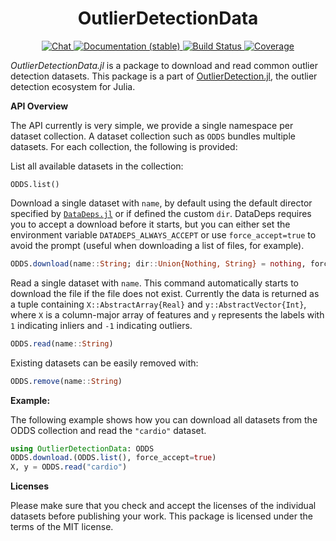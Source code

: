 <h1 align="center">OutlierDetectionData</h1>
<p align="center">
  <a href="https://discord.gg/5ErtExMV">
    <img src="https://img.shields.io/badge/chat-on%20discord-7289da.svg?sanitize=true" alt="Chat">
  </a>
  <a href="https://davnn.github.io/OutlierDetectionData.jl/stable">
    <img src="https://img.shields.io/badge/docs-stable-blue.svg" alt="Documentation (stable)">
  </a>
  <a href="https://github.com/davnn/OutlierDetectionData.jl/actions">
    <img src="https://github.com/davnn/OutlierDetectionData.jl/workflows/CI/badge.svg" alt="Build Status">
  </a>
  <a href="https://codecov.io/gh/davnn/OutlierDetectionData.jl">
    <img src="https://codecov.io/gh/davnn/OutlierDetectionData.jl/branch/master/graph/badge.svg" alt="Coverage">
  </a>
</p>

*OutlierDetectionData.jl* is a package to download and read common outlier detection datasets. This package is a part of [OutlierDetection.jl](https://github.com/davnn/OutlierDetection.jl/), the outlier detection ecosystem for Julia.

**API Overview**

The API currently is very simple, we provide a single namespace per dataset collection. A dataset collection such as `ODDS` bundles multiple datasets. For each collection, the following is provided:

List all available datasets in the collection:

```
ODDS.list()
```

Download a single dataset with `name`, by default using the default director specified by [`DataDeps.jl`](https://github.com/oxinabox/DataDeps.jl) or if defined the custom `dir`. DataDeps requires you to accept a download before it starts, but you can either set the environment variable `DATADEPS_ALWAYS_ACCEPT` or use `force_accept=true` to avoid the prompt (useful when downloading a list of files, for example).

```julia
ODDS.download(name::String; dir::Union{Nothing, String} = nothing, force_accept::Bool = false)
```

Read a single dataset with `name`. This command automatically starts to download the file if the file does not exist. Currently the data is returned as a tuple containing `X::AbstractArray{Real}` and `y::AbstractVector{Int}`, where `X` is a column-major array of features and `y` represents the labels with `1` indicating inliers and `-1` indicating outliers.

```julia
ODDS.read(name::String)
```

Existing datasets can be easily removed with:

```julia
ODDS.remove(name::String)
```

**Example:**

The following example shows how you can download all datasets from the ODDS collection and read the `"cardio"` dataset.

```julia
using OutlierDetectionData: ODDS
ODDS.download.(ODDS.list(), force_accept=true)
X, y = ODDS.read("cardio")
```

**Licenses**

Please make sure that you check and accept the licenses of the individual datasets before publishing your work. This package is licensed under the terms of the MIT license.

